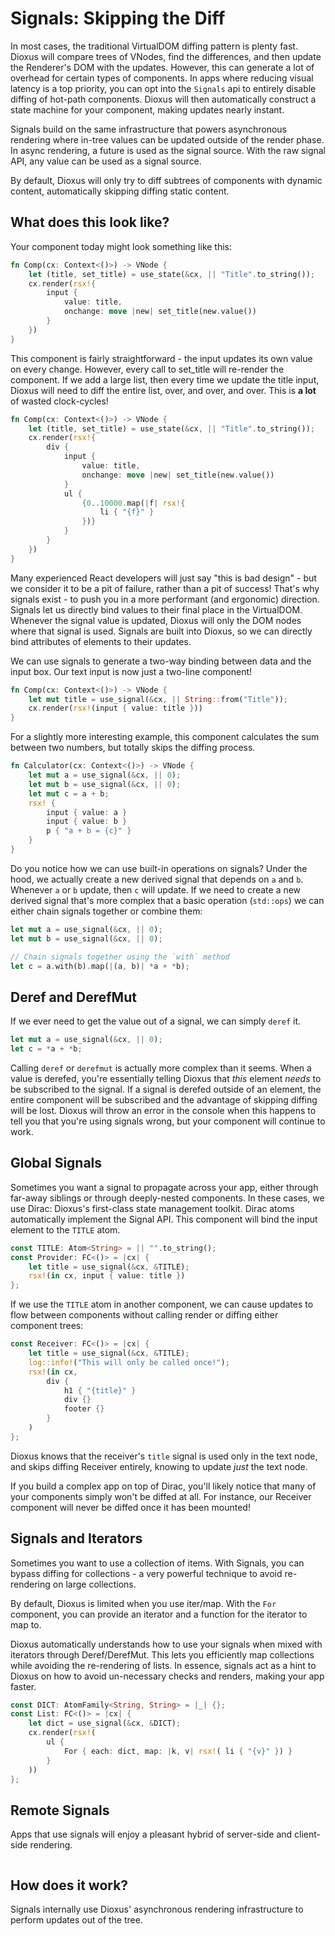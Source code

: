 # Signals: Skipping the Diff

In most cases, the traditional VirtualDOM diffing pattern is plenty fast. Dioxus will compare trees of VNodes, find the differences, and then update the Renderer's DOM with the updates. However, this can generate a lot of overhead for certain types of components. In apps where reducing visual latency is a top priority, you can opt into the `Signals` api to entirely disable diffing of hot-path components. Dioxus will then automatically construct a state machine for your component, making updates nearly instant.

Signals build on the same infrastructure that powers asynchronous rendering where in-tree values can be updated outside of the render phase. In async rendering, a future is used as the signal source. With the raw signal API, any value can be used as a signal source.

By default, Dioxus will only try to diff subtrees of components with dynamic content, automatically skipping diffing static content.

## What does this look like?

Your component today might look something like this:

```rust
fn Comp(cx: Context<()>) -> VNode {
    let (title, set_title) = use_state(&cx, || "Title".to_string());
    cx.render(rsx!{
        input {
            value: title,
            onchange: move |new| set_title(new.value())
        }
    })
}
```

This component is fairly straightforward - the input updates its own value on every change. However, every call to set_title will re-render the component. If we add a large list, then every time we update the title input, Dioxus will need to diff the entire list, over, and over, and over. This is **a lot** of wasted clock-cycles!

```rust
fn Comp(cx: Context<()>) -> VNode {
    let (title, set_title) = use_state(&cx, || "Title".to_string());
    cx.render(rsx!{
        div {
            input {
                value: title,
                onchange: move |new| set_title(new.value())
            }
            ul {
                {0..10000.map(|f| rsx!{
                    li { "{f}" }
                })}
            }
        }
    })
}
```

Many experienced React developers will just say "this is bad design" - but we consider it to be a pit of failure, rather than a pit of success! That's why signals exist - to push you in a more performant (and ergonomic) direction. Signals let us directly bind values to their final place in the VirtualDOM. Whenever the signal value is updated, Dioxus will only the DOM nodes where that signal is used. Signals are built into Dioxus, so we can directly bind attributes of elements to their updates.

We can use signals to generate a two-way binding between data and the input box. Our text input is now just a two-line component!

```rust
fn Comp(cx: Context<()>) -> VNode {
    let mut title = use_signal(&cx, || String::from("Title"));
    cx.render(rsx!(input { value: title }))
}
```

For a slightly more interesting example, this component calculates the sum between two numbers, but totally skips the diffing process.

```rust
fn Calculator(cx: Context<()>) -> VNode {
    let mut a = use_signal(&cx, || 0);
    let mut b = use_signal(&cx, || 0);
    let mut c = a + b;
    rsx! {
        input { value: a }
        input { value: b }
        p { "a + b = {c}" }
    }
}
```

Do you notice how we can use built-in operations on signals? Under the hood, we actually create a new derived signal that depends on `a` and `b`. Whenever `a` or `b` update, then `c` will update. If we need to create a new derived signal that's more complex that a basic operation (`std::ops`) we can either chain signals together or combine them:

```rust
let mut a = use_signal(&cx, || 0);
let mut b = use_signal(&cx, || 0);

// Chain signals together using the `with` method
let c = a.with(b).map(|(a, b)| *a + *b);
```

## Deref and DerefMut

If we ever need to get the value out of a signal, we can simply `deref` it.

```rust
let mut a = use_signal(&cx, || 0);
let c = *a + *b;
```

Calling `deref` or `derefmut` is actually more complex than it seems. When a value is derefed, you're essentially telling Dioxus that _this_ element _needs_ to be subscribed to the signal. If a signal is derefed outside of an element, the entire component will be subscribed and the advantage of skipping diffing will be lost. Dioxus will throw an error in the console when this happens to tell you that you're using signals wrong, but your component will continue to work.

## Global Signals

Sometimes you want a signal to propagate across your app, either through far-away siblings or through deeply-nested components. In these cases, we use Dirac: Dioxus's first-class state management toolkit. Dirac atoms automatically implement the Signal API. This component will bind the input element to the `TITLE` atom.

```rust
const TITLE: Atom<String> = || "".to_string();
const Provider: FC<()> = |cx| {
    let title = use_signal(&cx, &TITLE);
    rsx!(in cx, input { value: title })
};
```

If we use the `TITLE` atom in another component, we can cause updates to flow between components without calling render or diffing either component trees:

```rust
const Receiver: FC<()> = |cx| {
    let title = use_signal(&cx, &TITLE);
    log::info!("This will only be called once!");
    rsx!(in cx,
        div {
            h1 { "{title}" }
            div {}
            footer {}
        }
    )
};
```

Dioxus knows that the receiver's `title` signal is used only in the text node, and skips diffing Receiver entirely, knowing to update _just_ the text node.

If you build a complex app on top of Dirac, you'll likely notice that many of your components simply won't be diffed at all. For instance, our Receiver component will never be diffed once it has been mounted!

## Signals and Iterators

Sometimes you want to use a collection of items. With Signals, you can bypass diffing for collections - a very powerful technique to avoid re-rendering on large collections.

By default, Dioxus is limited when you use iter/map. With the `For` component, you can provide an iterator and a function for the iterator to map to.

Dioxus automatically understands how to use your signals when mixed with iterators through Deref/DerefMut. This lets you efficiently map collections while avoiding the re-rendering of lists. In essence, signals act as a hint to Dioxus on how to avoid un-necessary checks and renders, making your app faster.

```rust
const DICT: AtomFamily<String, String> = |_| {};
const List: FC<()> = |cx| {
    let dict = use_signal(&cx, &DICT);
    cx.render(rsx!(
        ul {
            For { each: dict, map: |k, v| rsx!( li { "{v}" }) }
        }
    ))
};
```

## Remote Signals

Apps that use signals will enjoy a pleasant hybrid of server-side and client-side rendering.

```rust

```

## How does it work?

Signals internally use Dioxus' asynchronous rendering infrastructure to perform updates out of the tree.
